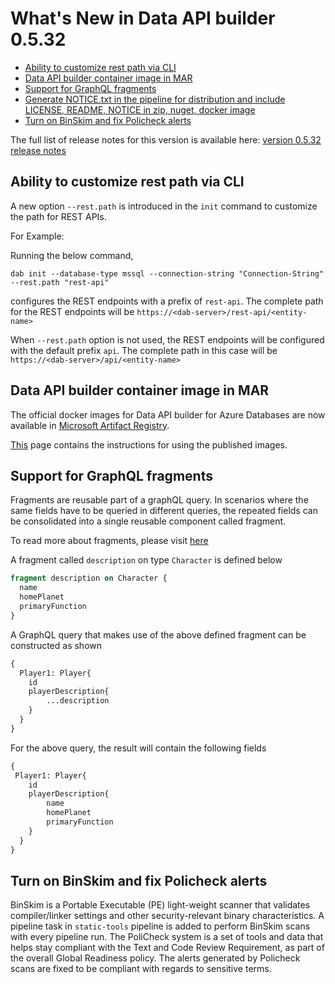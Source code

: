 # What's New in Data API builder 0.5.32

- [Ability to customize rest path via CLI](./whats-new-0.5.32.md#customize-rest-path-cli)
- [Data API builder container image in MAR ](./whats-new-0.5.32.md#container-image-in-mar)
- [Support for GraphQL fragments](./whats-new-0.5.32.md#grapql-fragments-support)
- [Generate NOTICE.txt in the pipeline for distribution and include LICENSE, README, NOTICE in zip, nuget, docker image](./whats-new-0.5.32.md#notice-license-readme-in-binaries-and-container-image)
- [Turn on BinSkim and fix Policheck alerts](./whats-new-0.5.32.md#turn-on-binskim-fix-policheck)

The full list of release notes for this version is available here: [version 0.5.32 release notes](https://github.com/Azure/data-api-builder/releases/tag/v0.5.32-beta)

## Ability to customize rest path via CLI

A new option `--rest.path` is introduced in the `init` command to customize the path for REST APIs. 

For Example:

Running the below command,
```text
dab init --database-type mssql --connection-string "Connection-String" --rest.path "rest-api" 
```
configures the REST endpoints with a prefix of `rest-api`. The complete path for the REST endpoints will be 
`https://<dab-server>/rest-api/<entity-name>`

When `--rest.path` option is not used, the REST endpoints will be configured with the default prefix `api`. The complete path in this case will be
`https://<dab-server>/api/<entity-name>`

## Data API builder container image in MAR

The official docker images for Data API builder for Azure Databases are now available in [Microsoft Artifact Registry](https://mcr.microsoft.com/product/azure-databases/data-api-builder/tags).

[This](https://mcr.microsoft.com/en-us/product/azure-databases/data-api-builder/about) page contains the instructions for using the published images.

## Support for GraphQL fragments

Fragments are reusable part of a graphQL query. In scenarios where the same fields have to be queried in different queries, the repeated fields can be consolidated into a single reusable component called fragment. 

To read more about fragments, please visit [here](https://graphql.org/learn/queries/)

A fragment called `description` on type `Character` is defined below

```graphql
fragment description on Character {
  name
  homePlanet
  primaryFunction
}
```

A GraphQL query that makes use of the above defined fragment can be constructed as shown

```graphql
{
  Player1: Player{
    id
    playerDescription{
        ...description
    }
  }
}
```
For the above query, the result will contain the following fields

```graphql
{
 Player1: Player{
    id
    playerDescription{
        name
        homePlanet
        primaryFunction
    }
  }   
}
```

## Turn on BinSkim and fix Policheck alerts

BinSkim is a Portable Executable (PE) light-weight scanner that validates compiler/linker settings and other security-relevant binary characteristics. A pipeline task in `static-tools` pipeline is added to perform BinSkim scans with every pipeline run. The PoliCheck system is a set of tools and data that helps stay compliant with the Text and Code Review Requirement, as part of the overall Global Readiness policy. The alerts generated by Policheck scans are fixed to be compliant with regards to sensitive terms.
